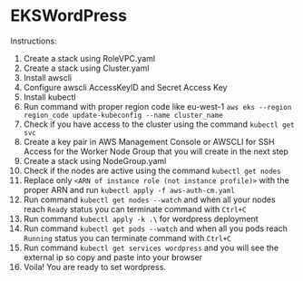 # EKSWordPress
Instructions:
1. Create a stack using RoleVPC.yaml
2. Create a stack using Cluster.yaml
3. Install awscli
4. Configure awscli AccessKeyID and Secret Access Key
5. Install kubectl
6. Run command with proper region code like eu-west-1 `aws eks --region region_code update-kubeconfig --name cluster_name`
7. Check if you have access to the cluster using the command `kubectl get svc`
8. Create a key pair in AWS Management Console or AWSCLI for SSH Access for the Worker Node Group that you will create in the next step
9. Create a stack using NodeGroup.yaml
10. Check if the nodes are active using the command `kubectl get nodes`
11. Replace only `<ARN of instance role (not instance profile)>` with the proper ARN and run `kubectl apply -f aws-auth-cm.yaml`
12. Run command `kubectl get nodes --watch` and when all your nodes reach `Ready` status you can terminate command with `Ctrl+C`
13. Run command `kubectl apply -k .\` for wordpress deployment
14. Run command `kubectl get pods --watch` and when all you pods reach `Running` status you can terminate command with `Ctrl+C`
15. Run command `kubectl get services wordpress` and you will see the external ip so copy and paste into your browser
16. Voila! You are ready to set wordpress.
